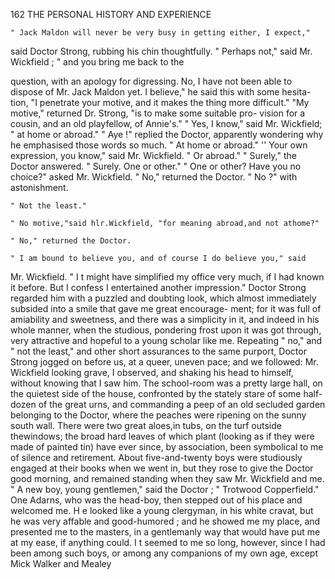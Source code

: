 162           THE PERSONAL HISTORY AND EXPERIENCE

    " Jack Maldon will never be very busy in getting either, I expect,"

said Doctor Strong, rubbing his chin thoughtfully.
    " Perhaps not," said Mr. Wickfield ; " and you bring me back to the

question, with an apology for digressing. No, I have not been able to
dispose of Mr. Jack Maldon yet. I believe," he said this with some hesita-
tion, "I penetrate your motive, and it makes the thing more difficult."
    "My motive," returned Dr. Strong, "is to make some suitable pro-
vision for a cousin, and an old playfellow, of Annie's."
    " Yes, I know," said Mr. Wickfield; " at home or abroad."
    " Aye !" replied the Doctor, apparently wondering why he emphasised
those words so much. " At home or abroad."
    '' Your own expression, you know," said Mr. Wickfield. " Or abroad."
    " Surely," the Doctor answered.     " Surely.    One or other."
    " One or other?    Have you no choice?" asked Mr. Wickfield.
    " No," returned the Doctor.
    " No ?" with astonishment.

    " Not the least."

    " No motive,"said hlr.Wickfield, "for meaning abroad,and not athome?"

    " No," returned the Doctor.

    " I am bound to believe you, and of course I do believe you," said

Mr. Wickfield. " I t might have simplified my office very much, if I had
known it before. But I confess I entertained another impression."
    Doctor Strong regarded him with a puzzled and doubting look, which
almost immediately subsided into a smile that gave me great encourage-
ment; for it was full of amiability and sweetness, and there was a
 simplicity in it, and indeed in his whole manner, when the studious,
pondering frost upon it was got through, very attractive and hopeful
to a young scholar like me. Repeating " no," and " not the least," and
other short assurances to the same purport, Doctor Strong jogged on
before us, at a queer, uneven pace; and we followed: Mr. Wickfield
 looking grave, I observed, and shaking his head to himself, without
 knowing that I saw him.
    The school-room was a pretty large hall, on the quietest side of the
 house, confronted by the stately stare of some half-dozen of the great
urns, and commanding a peep of an old secluded garden belonging to the
 Doctor, where the peaches were ripening on the sunny south wall. There
 were two great aloes,in tubs, on the turf outside thewindows; the broad hard
 leaves of which plant (looking as if they were made of painted tin) have
 ever since, by association, been symbolical to me of silence and retirement.
 About five-and-twenty boys were studiously engaged at their books when
 we went in, but they rose to give the Doctor good morning, and remained
 standing when they saw Mr. Wickfield and me.
     " A new boy, young       gentlemen," said the Doctor ; " Trotwood
 Copperfield."
     One Adarns, who was the head-boy, then stepped out of his place and
 welcomed me. H e looked like a young clergyman, in his white cravat, but
  he was very affable and good-humored ; and he showed me my place, and
  presented me to the masters, in a gentlemanly way that would have put
  me at my ease, if anything could.
     I t seemed to me so long, however, since I had been among such boys,
  or among any companions of my own age, except Mick Walker and Mealey
